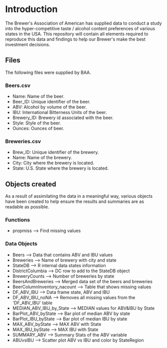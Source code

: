 # Introduction
The Brewer's Association of American has supplied data to conduct a study into the hyper-competitive taste / alcohol content preferences of various states in the USA. This repository will contain all elements required to reproduce this data and findings to help our Brewer's make the best investment decisions.

## Files
The following files were supplied by BAA.

### Beers.csv

* Name: Name of the beer.
* Beer_ID: Unique identifier of the beer.
* ABV: Alcohol by volume of the beer.
* IBU: International Bitterness Units of the beer. 
* Brewery_ID: Brewery id associated with the beer. 
* Style: Style of the beer.
* Ounces: Ounces of beer.

### Breweries.csv

* Brew_ID: Unique identifier of the brewery.
* Name: Name of the brewery.
* City: City where the brewery is located.
* State: U.S. State where the brewery is located.

## Objects created
As a result of assimilating the data in a meaningful way, various objects have been created to help ensure the results and summaries are as readable as possible.

### Functions

* propmiss --> Find missing values

### Data Objects

* Beers --> Data that contains ABV and IBU values
* Breweries --> Name of brewery with city and state
* StateDB --> R internal data states information
* DistrictColumbia --> DC row to add to the StateDB object
* BreweryCounts --> Number of breweries by state
* BeersAndBreweries --> Merged data set of the beers and breweries
* BeerColumnInventory_nacount --> Table that shows missing values
* DF_ABV_IBU --> Data frame state, ABV and IBU
* DF_ABV_IBU_noNA --> Removes all missing values from the 'DF_ABV_IBU' table
* MEDIAN_ABV_IBU_by_State --> MEDIAN values for ABV&IBU by State
* BarPlot_ABV_byState --> Bar plot of median ABV by state
* BarPlot_IBU_byState --> Bar plot of median IBU by state
* MAX_ABV_byState --> MAX ABV with State
* MAX_IBU_byState --> MAX IBU with State
* SUMMARY_ABV --> Summary Stats of the ABV variable
* ABUvsIBU --> Scatter plot ABV vs IBU and color by StateRegion